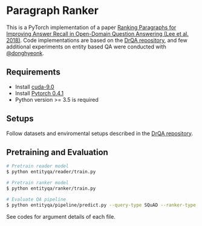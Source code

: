 # Paragraph Ranker
This is a PyTorch implementation of a paper [Ranking Paragraphs for Improving Answer Recall in Open-Domain Question Answering (Lee et al. 2018)](https://arxiv.org/abs/1810.00494). Code implementations are based on the [DrQA repository](https://github.com/facebookresearch/DrQA), and few additional experiments on entity based QA were conducted with [@donghyeonk](https://github.com/donghyeonk).

## Requirements
- Install [cuda-9.0](https://developer.nvidia.com/cuda-90-download-archive)
- Install [Pytorch 0.4.1](https://pytorch.org/)
- Python version >= 3.5 is required

## Setups
Follow datasets and enviromental setups described in the [DrQA repository](https://github.com/facebookresearch/DrQA).

## Pretraining and Evaluation
```bash
# Pretrain reader model
$ python entityqa/reader/train.py

# Pretrain ranker model
$ python entityqa/ranker/train.py

# Evaluate QA pipeline
$ python entityqa/pipeline/predict.py --query-type SQuAD --ranker-type default --reader-type default
```
See codes for argument details of each file.
